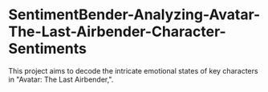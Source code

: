 # SentimentBender-Analyzing-Avatar-The-Last-Airbender-Character-Sentiments
 This project aims to decode the intricate emotional states of key characters in "Avatar: The Last Airbender,".
